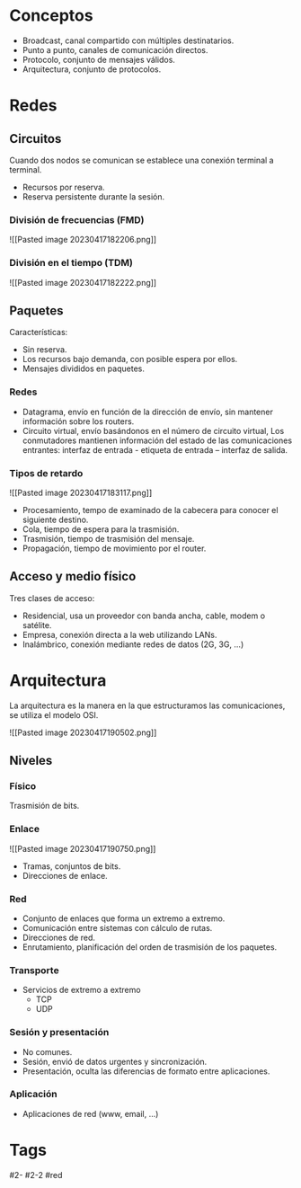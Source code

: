 # Conceptos
- Broadcast, canal compartido con múltiples destinatarios.
- Punto a punto, canales de comunicación directos.
- Protocolo, conjunto de mensajes válidos.
- Arquitectura, conjunto de protocolos.

# Redes
## Circuitos
Cuando dos nodos se comunican se establece una conexión terminal a terminal.
- Recursos por reserva.
- Reserva persistente durante la sesión.

### División de frecuencias (FMD)

![[Pasted image 20230417182206.png]]

### División en el tiempo (TDM)

![[Pasted image 20230417182222.png]]

## Paquetes
Características:
- Sin reserva.
- Los recursos bajo demanda, con posible espera por ellos.
- Mensajes divididos en paquetes.

### Redes
- Datagrama, envío en función de la dirección de envío, sin mantener información sobre los routers.
- Circuito virtual, envío basándonos en el número de circuito virtual, Los conmutadores mantienen información del estado de las comunicaciones entrantes: interfaz de entrada - etiqueta de entrada – interfaz de salida.

### Tipos de retardo

![[Pasted image 20230417183117.png]]

- Procesamiento, tempo de examinado de la cabecera para conocer el siguiente destino.
- Cola, tiempo de espera para la trasmisión.
- Trasmisión, tiempo de trasmisión del mensaje.
- Propagación, tiempo de movimiento por el router.

## Acceso y medio físico
Tres clases de acceso:
- Residencial, usa un proveedor con banda ancha, cable, modem o satélite.
- Empresa, conexión directa a la web utilizando LANs.
- Inalámbrico, conexión mediante redes de datos (2G, 3G, ...)

# Arquitectura
La arquitectura es la manera en la que estructuramos las comunicaciones, se utiliza el modelo OSI.

![[Pasted image 20230417190502.png]]

## Niveles
### Físico
Trasmisión de bits.
### Enlace

![[Pasted image 20230417190750.png]]

- Tramas, conjuntos de bits.
- Direcciones de enlace.

### Red
- Conjunto de enlaces que forma un extremo a extremo.
- Comunicación entre sistemas con cálculo de rutas.
- Direcciones de red.
- Enrutamiento, planificación del orden de trasmisión de los paquetes.

### Transporte
* Servicios de extremo a extremo
	* TCP
	* UDP

### Sesión y presentación
- No comunes.
- Sesión, envió de datos urgentes y sincronización.
- Presentación, oculta las diferencias de formato entre aplicaciones.

### Aplicación
- Aplicaciones de red (www, email, ...)

# Tags
#2- 
#2-2 
#red